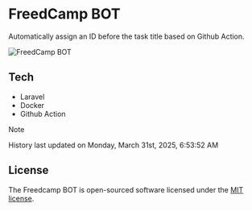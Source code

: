 # FreedCamp BOT

Automatically assign an ID before the task title based on Github Action.

![FreedCamp BOT](https://repository-images.githubusercontent.com/737932867/7d34798b-2680-471c-b089-a78a718d3d6a)

## Tech

- Laravel
- Docker
- Github Action

> [!NOTE]  
> History last updated on Monday, March 31st, 2025, 6:53:52 AM

## License

The Freedcamp BOT is open-sourced software licensed under the [MIT license](https://opensource.org/licenses/MIT).

